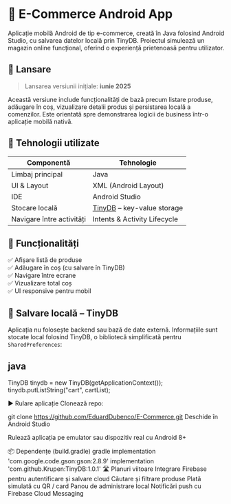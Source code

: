 # 🛒 E-Commerce Android App

Aplicație mobilă Android de tip e-commerce, creată în Java folosind Android Studio, cu salvarea datelor locală prin TinyDB. Proiectul simulează un magazin online funcțional, oferind o experiență prietenoasă pentru utilizator.

## 🚀 Lansare

> Lansarea versiunii inițiale: **iunie 2025**

Această versiune include funcționalități de bază precum listare produse, adăugare în coș, vizualizare detalii produs și persistarea locală a comenzilor. Este orientată spre demonstrarea logicii de business într-o aplicație mobilă nativă.

## 📱 Tehnologii utilizate

| Componentă      | Tehnologie                  |
|------------------|------------------------------|
| Limbaj principal | Java                         |
| UI & Layout      | XML (Android Layout)         |
| IDE              | Android Studio               |
| Stocare locală   | [TinyDB](https://github.com/Krupen/TinyDB) – key-value storage |
| Navigare între activități | Intents & Activity Lifecycle |


## 🔧 Funcționalități

✅ Afișare listă de produse  
✅ Adăugare în coș (cu salvare în TinyDB)  
✅ Navigare între ecrane  
✅ Vizualizare total coș  
✅ UI responsive pentru mobil

## 🔌 Salvare locală – TinyDB

Aplicația nu folosește backend sau bază de date externă. Informațiile sunt stocate local folosind TinyDB, o bibliotecă simplificată pentru `SharedPreferences`:

## java
TinyDB tinydb = new TinyDB(getApplicationContext());
tinydb.putListString("cart", cartList);

▶️ Rulare aplicație
Clonează repo:

git clone https://github.com/EduardDubenco/E-Commerce.git
Deschide în Android Studio

Rulează aplicația pe emulator sau dispozitiv real cu Android 8+

📦 Dependențe (build.gradle)
gradle
implementation 'com.google.code.gson:gson:2.8.9'
implementation 'com.github.Krupen:TinyDB:1.0.1'
🛣️ Planuri viitoare
 Integrare Firebase pentru autentificare și salvare cloud
 Căutare și filtrare produse
 Plată simulată cu QR / card
 Panou de administrare local
 Notificări push cu Firebase Cloud Messaging
